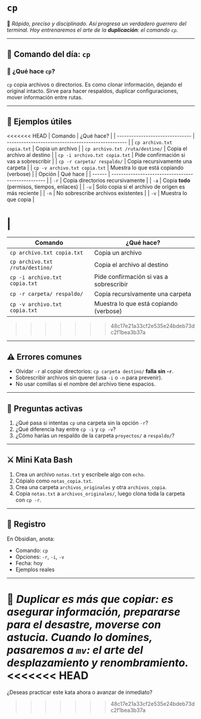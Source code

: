 # `cp`

🥷 _Rápido, preciso y disciplinado. Así progresa un verdadero guerrero del terminal. Hoy entrenaremos el arte de la **duplicación**: el comando `cp`._

---

## 🥋 **Comando del día: `cp`**

### 📖 **¿Qué hace `cp`?**

`cp` copia archivos o directorios. Es como clonar información, dejando el original intacto.
Sirve para hacer respaldos, duplicar configuraciones, mover información entre rutas.

---

## 🧰 **Ejemplos útiles**

<<<<<<< HEAD
| Comando                         | ¿Qué hace?                                         |
| ------------------------------- | -------------------------------------------------- |
| `cp archivo.txt copia.txt`      | Copia un archivo                                   |
| `cp archivo.txt /ruta/destino/` | Copia el archivo al destino                        |
| `cp -i archivo.txt copia.txt`   | Pide confirmación si vas a sobrescribir            |
| `cp -r carpeta/ respaldo/`      | Copia recursivamente una carpeta                   |
| `cp -v archivo.txt copia.txt`   | Muestra lo que está copiando (verbose)             |
| Opción                          | Qué hace                                           |
| ------                          | -------------------------------------------------- |
| `-r`                            | Copia directorios recursivamente                   |
| `-a`                            | Copia **todo** (permisos, tiempos, enlaces)        |
| `-u`                            | Solo copia si el archivo de origen es más reciente |
| `-n`                            | No sobrescribe archivos existentes                 |
| `-v`                            | Muestra lo que copia                               |

|
=======
| Comando                         | ¿Qué hace?                              |
| ------------------------------- | --------------------------------------- |
| `cp archivo.txt copia.txt`      | Copia un archivo                        |
| `cp archivo.txt /ruta/destino/` | Copia el archivo al destino             |
| `cp -i archivo.txt copia.txt`   | Pide confirmación si vas a sobrescribir |
| `cp -r carpeta/ respaldo/`      | Copia recursivamente una carpeta        |
| `cp -v archivo.txt copia.txt`   | Muestra lo que está copiando (verbose)  |
>>>>>>> 48c17e21a33cf2e535e24bdeb73dc2f1bea3b37a

---

## ⚠️ **Errores comunes**

- Olvidar `-r` al copiar directorios: `cp carpeta destino/` **falla sin `-r`**.
- Sobrescribir archivos sin querer (usa `-i` o `-n` para prevenir).
- No usar comillas si el nombre del archivo tiene espacios.

---

## 🧠 **Preguntas activas**

1. ¿Qué pasa si intentas `cp` una carpeta sin la opción `-r`?
2. ¿Qué diferencia hay entre `cp -i` y `cp -v`?
3. ¿Cómo harías un respaldo de la carpeta `proyectos/` a `respaldo/`?

---

## ⚔️ **Mini Kata Bash**

1. Crea un archivo `notas.txt` y escríbele algo con `echo`.
2. Cópialo como `notas_copia.txt`.
3. Crea una carpeta `archivos_originales` y otra `archivos_copia`.
4. Copia `notas.txt` a `archivos_originales/`, luego clona toda la carpeta con `cp -r`.

---

## 📜 **Registro**

En Obsidian, anota:

- Comando: `cp`
- Opciones: `-r`, `-i`, `-v`
- Fecha: hoy
- Ejemplos reales

---

🥷 _Duplicar es más que copiar: es asegurar información, prepararse para el desastre, moverse con astucia.
Cuando lo domines, pasaremos a `mv`: el arte del desplazamiento y renombramiento._
<<<<<<< HEAD
=======

¿Deseas practicar este kata ahora o avanzar de inmediato?
>>>>>>> 48c17e21a33cf2e535e24bdeb73dc2f1bea3b37a
